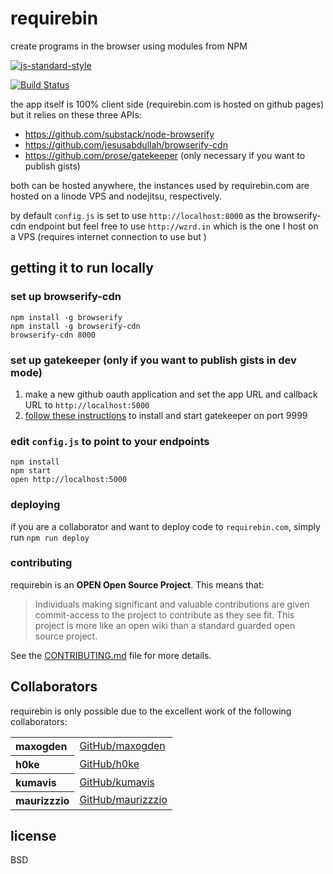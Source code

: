 # requirebin

create programs in the browser using modules from NPM

[![js-standard-style](https://raw.githubusercontent.com/feross/standard/master/badge.png)](https://github.com/feross/standard)

[![Build Status](https://travis-ci.org/maxogden/requirebin.svg?branch=master)](https://travis-ci.org/maxogden/requirebin)

the app itself is 100% client side (requirebin.com is hosted on github pages) but it relies on these three APIs:

- https://github.com/substack/node-browserify
- https://github.com/jesusabdullah/browserify-cdn
- https://github.com/prose/gatekeeper (only necessary if you want to publish gists)

both can be hosted anywhere, the instances used by requirebin.com are hosted on a linode VPS and nodejitsu, respectively.

by default `config.js` is set to use `http://localhost:8000` as the browserify-cdn endpoint but feel free to use `http://wzrd.in` which is the one I host on a VPS (requires internet connection to use but )

## getting it to run locally

### set up browserify-cdn

```
npm install -g browserify
npm install -g browserify-cdn
browserify-cdn 8000
```

### set up gatekeeper (only if you want to publish gists in dev mode)

1. make a new github oauth application and set the app URL and callback URL to `http://localhost:5000`
2. [follow these instructions](https://github.com/prose/gatekeeper#setup-your-gatekeeper) to install and start gatekeeper on port 9999

### edit `config.js` to point to your endpoints

```
npm install
npm start
open http://localhost:5000
```

### deploying

if you are a collaborator and want to deploy code to `requirebin.com`, simply run `npm run deploy`

### contributing

requirebin is an **OPEN Open Source Project**. This means that:

> Individuals making significant and valuable contributions are given commit-access to the project to contribute as they see fit. This project is more like an open wiki than a standard guarded open source project.

See the [CONTRIBUTING.md](contributing.md) file for more details.

## Collaborators

requirebin is only possible due to the excellent work of the following collaborators:

<table><tbody><tr><th align="left">maxogden</th><td><a href="https://github.com/maxogden">GitHub/maxogden</a></td></tr>
<tr><th align="left">h0ke</th><td><a href="https://github.com/h0ke">GitHub/h0ke</a></td></tr>
<tr><th align="left">kumavis</th><td><a href="https://github.com/kumavis">GitHub/kumavis</a></td></tr>
<tr><th align="left">maurizzzio</th><td><a href="https://github.com/maurizzzio">GitHub/maurizzzio</a></td></tr>
</tbody></table>

## license

BSD
